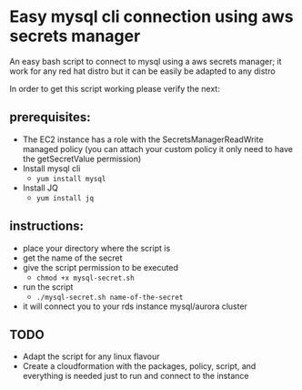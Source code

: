 # Easy mysql cli connection using aws secrets manager

An easy bash script to connect to mysql using a aws secrets manager; it work for any red hat distro but it can be easily be adapted to any distro

In order to get this script working please verify the next:

## prerequisites:

* The EC2 instance has a role with the SecretsManagerReadWrite managed policy (you can attach your custom policy it only need to have the getSecretValue permission)
* Install mysql cli
  - `yum install mysql`
* Install JQ
  - `yum install jq`


## instructions:

* place your directory where the script is
* get the name of the secret 
* give the script permission to be executed
  - `chmod +x mysql-secret.sh`
* run the script
  - `./mysql-secret.sh name-of-the-secret`
* it will connect you to your rds instance mysql/aurora cluster


## TODO

* Adapt the script for any linux flavour 
* Create a cloudformation with the packages, policy, script, and everything is needed just to run and connect to the instance

